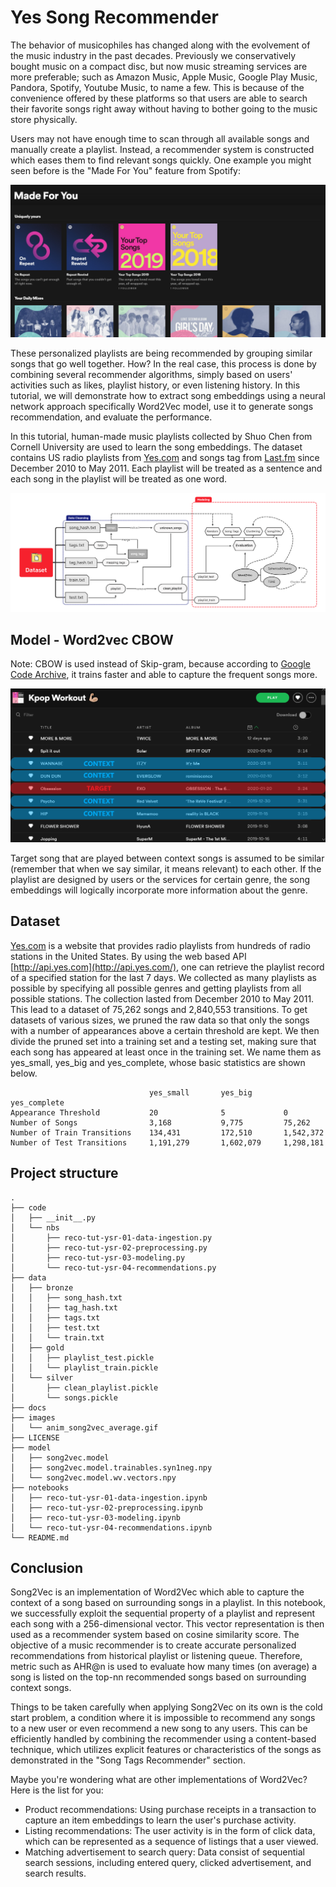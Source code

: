 # Yes Song Recommender

The behavior of musicophiles has changed along with the evolvement of the music industry in the past decades. Previously we conservatively bought music on a compact disc, but now music streaming services are more preferable; such as Amazon Music, Apple Music, Google Play Music, Pandora, Spotify, Youtube Music, to name a few. This is because of the convenience offered by these platforms so that users are able to search their favorite songs right away without having to bother going to the music store physically.

Users may not have enough time to scan through all available songs and manually create a playlist. Instead, a recommender system is constructed which eases them to find relevant songs quickly. One example you might seen before is the "Made For You" feature from Spotify:

![img](images/img1.png)

These personalized playlists are being recommended by grouping similar songs that go well together. How? In the real case, this process is done by combining several recommender algorithms, simply based on users' activities such as likes, playlist history, or even listening history. In this tutorial, we will demonstrate how to extract song embeddings using a neural network approach specifically Word2Vec model, use it to generate songs recommendation, and evaluate the performance.

In this tutorial, human-made music playlists collected by Shuo Chen from Cornell University are used to learn the song embeddings. The dataset contains US radio playlists from [Yes.com](http://yes.com/) and songs tag from [Last.fm](http://last.fm/) since December 2010 to May 2011. Each playlist will be treated as a sentence and each song in the playlist will be treated as one word.

![img](images/img2.png)

## Model - Word2vec CBOW

Note: CBOW is used instead of Skip-gram, because according to [Google Code Archive](https://code.google.com/archive/p/word2vec/), it trains faster and able to capture the frequent songs more.

![img](images/img3.png)

Target song that are played between context songs is assumed to be similar (remember that when we say similar, it means relevant) to each other. If the playlist are designed by users or the services for certain genre, the song embeddings will logically incorporate more information about the genre.

## Dataset
[Yes.com](http://yes.com/) is a website that provides radio playlists from hundreds of radio stations in the United States. By using the web based API [http://api.yes.com](http://api.yes.com/), one can retrieve the playlist record of a specified station for the last 7 days. We collected as many playlists as possible by specifying all possible genres and getting playlists from all possible stations. The collection lasted from December 2010 to May 2011. This lead to a dataset of 75,262 songs and 2,840,553 transitions. To get datasets of various sizes, we pruned the raw data so that only the songs with a number of appearances above a certain threshold are kept. We then divide the pruned set into a training set and a testing set, making sure that each song has appeared at least once in the training set. We name them as yes_small, yes_big and yes_complete, whose basic statistics are shown below.

```
                               yes_small       yes_big       yes_complete
Appearance Threshold           20              5             0
Number of Songs                3,168           9,775         75,262
Number of Train Transitions    134,431         172,510       1,542,372
Number of Test Transitions     1,191,279       1,602,079     1,298,181
```

## Project structure
```
.
├── code
│   ├── __init__.py
│   └── nbs
│       ├── reco-tut-ysr-01-data-ingestion.py
│       ├── reco-tut-ysr-02-preprocessing.py
│       ├── reco-tut-ysr-03-modeling.py
│       └── reco-tut-ysr-04-recommendations.py
├── data
│   ├── bronze
│   │   ├── song_hash.txt
│   │   ├── tag_hash.txt
│   │   ├── tags.txt
│   │   ├── test.txt
│   │   └── train.txt
│   ├── gold
│   │   ├── playlist_test.pickle
│   │   └── playlist_train.pickle
│   └── silver
│       ├── clean_playlist.pickle
│       └── songs.pickle
├── docs
├── images
│   └── anim_song2vec_average.gif
├── LICENSE
├── model
│   ├── song2vec.model
│   ├── song2vec.model.trainables.syn1neg.npy
│   └── song2vec.model.wv.vectors.npy
├── notebooks
│   ├── reco-tut-ysr-01-data-ingestion.ipynb
│   ├── reco-tut-ysr-02-preprocessing.ipynb
│   ├── reco-tut-ysr-03-modeling.ipynb
│   └── reco-tut-ysr-04-recommendations.ipynb
└── README.md
```

## Conclusion

Song2Vec is an implementation of Word2Vec which able to capture the context of a song based on surrounding songs in a playlist. In this notebook, we successfully exploit the sequential property of a playlist and represent each song with a 256-dimensional vector. This vector representation is then used as a recommender system based on cosine similarity score. The objective of a music recommender is to create accurate personalized recommendations from historical playlist or listening queue. Therefore, metric such as AHR@n is used to evaluate how many times (on average) a song is listed on the top-nn recommended songs based on surrounding context songs.

Things to be taken carefully when applying Song2Vec on its own is the cold start problem, a condition where it is impossible to recommend any songs to a new user or even recommend a new song to any users. This can be efficiently handled by combining the recommender using a content-based technique, which utilizes explicit features or characteristics of the songs as demonstrated in the "Song Tags Recommender" section.

Maybe you're wondering what are other implementations of Word2Vec? Here is the list for you:

- Product recommendations: Using purchase receipts in a transaction to capture an item embeddings to learn the user's purchase activity.
- Listing recommendations: The user activity is in the form of click data, which can be represented as a sequence of listings that a user viewed.
- Matching advertisement to search query: Data consist of sequential search sessions, including entered query, clicked advertisement, and search results.
